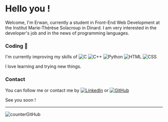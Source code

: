 # Hello you !
Welcome, I'm Erwan, currently a student in Front-End Web Development at the Institut Marie-Thérèse Solacroup in Dinard.
I am very interested in the developer's job and in the news of programming languages.

### Coding 👀
I'm currently improving my skills of
![C](https://img.shields.io/badge/-blue?style=flat&logo=C&logoColor=white)
![C++](https://img.shields.io/badge/-C++-blue?style=flat)
![Python](https://img.shields.io/badge/-Python-yellow?style=flat&logo=Python&logoColor=blue)
![HTML](https://img.shields.io/badge/-HTML5-orange?style=flat&logo=HTML5&logoColor=white)
![CSS](https://img.shields.io/badge/-CSS3-blue?style=flat&logo=CSS3&logoColor=white)

I love learning and trying new things.

### Contact
You can follow me or contact me by
[![LinkedIn](https://img.shields.io/badge/-LinkedIn-blue?style=flat&logo=Linkedin&logoColor=white&link=https://www.linkedin.com/in/ebrevault/)](https://www.linkedin.com/in/ebrevault/)
or
[![GitHub](https://img.shields.io/badge/-GitHub-black?style=flat&logo=GitHub&logoColor=white&link=https://github.com/erwanbrev/)](https://github.com/erwanbrev/)


See you soon !

---
![counterGitHub](https://img.shields.io/github/followers/erwanbrev?style=social)
